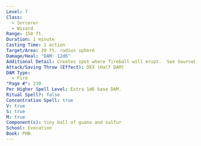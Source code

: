 ```yaml
---
Level: 7
Class:
  - Sorcerer
  - Wizard
Range: 150 ft.
Duration: 1 minute
Casting Time: 1 action
Target/Area: 20 ft. radius sphere
Damage/Heal: "DAM: 12d6"
Additional Detail: Creates spot where fireball will erupt.  See Sourcebook.
Attack/Saving Throw (Effect): DEX (Half DAM)
DAM Type:
  - Fire
"Page #": 230
Per Higher Spell Level: Extra 1d6 base DAM.
Ritual Spell?: false
Concentration Spell: true
V: true
S: true
M: true
Component(s): tiny ball of guano and sulfur
School: Evocation
Book: PHB
---
```

